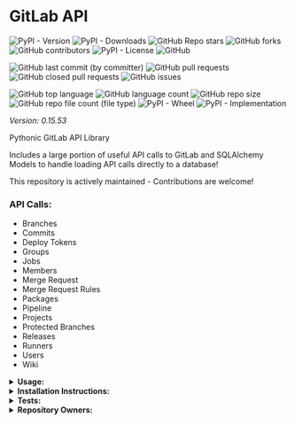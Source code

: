 # GitLab API

![PyPI - Version](https://img.shields.io/pypi/v/gitlab-api)
![PyPI - Downloads](https://img.shields.io/pypi/dd/gitlab-api)
![GitHub Repo stars](https://img.shields.io/github/stars/Knuckles-Team/gitlab-api)
![GitHub forks](https://img.shields.io/github/forks/Knuckles-Team/gitlab-api)
![GitHub contributors](https://img.shields.io/github/contributors/Knuckles-Team/gitlab-api)
![PyPI - License](https://img.shields.io/pypi/l/gitlab-api)
![GitHub](https://img.shields.io/github/license/Knuckles-Team/gitlab-api)

![GitHub last commit (by committer)](https://img.shields.io/github/last-commit/Knuckles-Team/gitlab-api)
![GitHub pull requests](https://img.shields.io/github/issues-pr/Knuckles-Team/gitlab-api)
![GitHub closed pull requests](https://img.shields.io/github/issues-pr-closed/Knuckles-Team/gitlab-api)
![GitHub issues](https://img.shields.io/github/issues/Knuckles-Team/gitlab-api)

![GitHub top language](https://img.shields.io/github/languages/top/Knuckles-Team/gitlab-api)
![GitHub language count](https://img.shields.io/github/languages/count/Knuckles-Team/gitlab-api)
![GitHub repo size](https://img.shields.io/github/repo-size/Knuckles-Team/gitlab-api)
![GitHub repo file count (file type)](https://img.shields.io/github/directory-file-count/Knuckles-Team/gitlab-api)
![PyPI - Wheel](https://img.shields.io/pypi/wheel/gitlab-api)
![PyPI - Implementation](https://img.shields.io/pypi/implementation/gitlab-api)

*Version: 0.15.53*

Pythonic GitLab API Library

Includes a large portion of useful API calls to GitLab and SQLAlchemy Models to handle loading API calls directly to a database!

This repository is actively maintained - Contributions are welcome!

### API Calls:
- Branches
- Commits
- Deploy Tokens
- Groups
- Jobs
- Members
- Merge Request
- Merge Request Rules
- Packages
- Pipeline
- Projects
- Protected Branches
- Releases
- Runners
- Users
- Wiki

<details>
  <summary><b>Usage:</b></summary>

```python
#!/usr/bin/python
# coding: utf-8
import gitlab_api

token = "<GITLAB_TOKEN/PERSONAL_TOKEN>"
gitlab_url = "<GITLAB_URL>"
client = gitlab_api.Api(url=gitlab_url, token=token)

users = client.get_users()
print(users)

created_merge_request = client.create_merge_request(project_id=123, source_branch="development",
                                                    target_branch="production",title="Merge Request Title")
print(f"Merge Request Title: {created_merge_request.data.title}\nDescription: {created_merge_request.data.description}")
users = client.get_users()
print(f"First user's email: {users.data[0].email}")

print(f"Projects: {client.get_projects()}")

response = client.get_runners(runner_type='instance_type', all_runners=True)
print(f"Runners: {response}")
```

```python
#!/usr/bin/python
# coding: utf-8
import gitlab_api
from gitlab_api import Branch


token = "<GITLAB_TOKEN/PERSONAL_TOKEN>"
gitlab_url = "<GITLAB_URL>"
client = gitlab_api.Api(url=gitlab_url, token=token)

users = client.get_users()
print(users)

created_merge_request = client.create_merge_request(project_id=123, source_branch="development",
                                                    target_branch="production",title="Merge Request Title")
print(f"Merge Request Title: {created_merge_request.data.title}\nDescription: {created_merge_request.data.description}")
users = client.get_users()
print(f"First user's email: {users.data[0].email}")

print(f"Projects: {client.get_projects()}")

response = client.get_runners(runner_type='instance_type', all_runners=True)
print(f"Runners: {response}")
```

</details>

<details>
  <summary><b>Installation Instructions:</b></summary>

Install Python Package

```bash
python -m pip install gitlab-api
```

</details>

<details>
  <summary><b>Tests:</b></summary>

pre-commit check
```bash
pre-commit run --all-files
```

pytest
```bash
python -m pip install -r test-requirements.txt
pytest ./test/test_gitlab_models.py
```
</details>


<details>
  <summary><b>Repository Owners:</b></summary>


<img width="100%" height="180em" src="https://github-readme-stats.vercel.app/api?username=Knucklessg1&show_icons=true&hide_border=true&&count_private=true&include_all_commits=true" />

![GitHub followers](https://img.shields.io/github/followers/Knucklessg1)
![GitHub User's stars](https://img.shields.io/github/stars/Knucklessg1)
</details>
